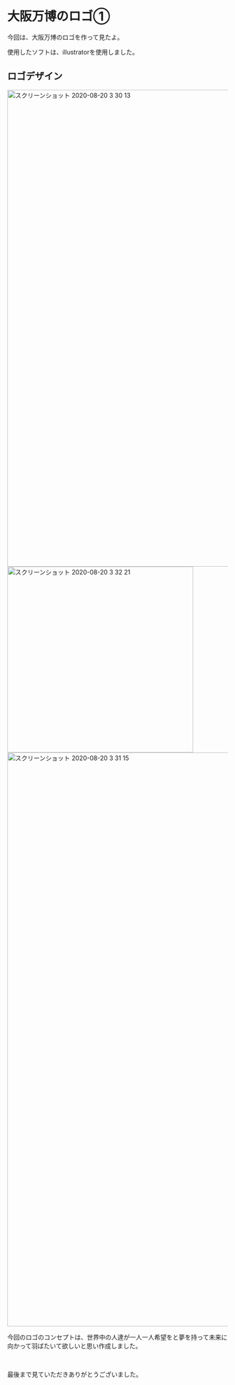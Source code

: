 <h1>大阪万博のロゴ①</h1>
<p>今回は、大阪万博のロゴを作って見たよ。</p>
<p>使用したソフトは、illustratorを使用しました。</p>
<h2>ロゴデザイン</h2>
<img width="1090" alt="スクリーンショット 2020-08-20 3 30 13" src="https://user-images.githubusercontent.com/69723183/90676125-74286e80-e296-11ea-9e34-8ab072c52362.png">
<img width="425" alt="スクリーンショット 2020-08-20 3 32 21" src="https://user-images.githubusercontent.com/69723183/90676152-830f2100-e296-11ea-9dcd-ca8f0aa4f308.png">
<img width="1312" alt="スクリーンショット 2020-08-20 3 31 15" src="https://user-images.githubusercontent.com/69723183/90676180-8f937980-e296-11ea-92d5-714e34a9e1d0.png">
<p>今回のロゴのコンセプトは、世界中の人達が一人一人希望をと夢を持って未来に向かって羽ばたいて欲しいと思い作成しました。</p><br>
 <p>最後まで見ていただきありがとうございました。</p>
